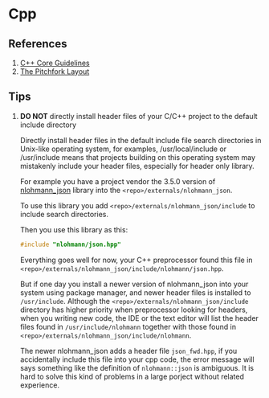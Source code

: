 # Cpp

## References

1. [C++ Core Guidelines](https://isocpp.github.io/CppCoreGuidelines/CppCoreGuidelines)
2. [The Pitchfork Layout](https://blog.black-desk.cn/pages/pintchfork-layout.html)

## Tips

1. **DO NOT** directly install header files of your C/C++ project to
   the default include directory

   Directly install header files in the default include file search directories
   in Unix-like operating system,
   for examples, /usr/local/include or /usr/include
   means that projects building on this operating system may
   mistakenly include your header files,
   especially for header only library.

   For example you have a project vendor the 3.5.0 version of
   [nlohmann_json](https://github.com/nlohmann/json) library
   into the `<repo>/externals/nlohmann_json`.

   To use this library you add `<repo>/externals/nlohmann_json/include`
   to include search directories.

   Then you use this library as this:

   ```cpp
   #include "nlohmann/json.hpp"
   ```

   Everything goes well for now, your C++ preprocessor found this file in
   `<repo>/externals/nlohmann_json/include/nlohmann/json.hpp`.

   But if one day you install a newer version of nlohmann_json into your system
   using package manager,
   and newer header files is installed to `/usr/include`.
   Although the `<repo>/externals/nlohmann_json/include` directory
   has higher priority when preprocessor looking for headers,
   when you writing new code, the IDE or the text editor will
   list the header files found in `/usr/include/nlohmann` together with
   those found in `<repo>/externals/nlohmann_json/include/nlohmann`.

   The newer nlohmann_json adds a header file `json_fwd.hpp`,
   if you accidentally include this file into your cpp code,
   the error message will says something like
   the definition of `nlohmann::json` is ambiguous.
   It is hard to solve this kind of problems in a large porject
   without related experience.
